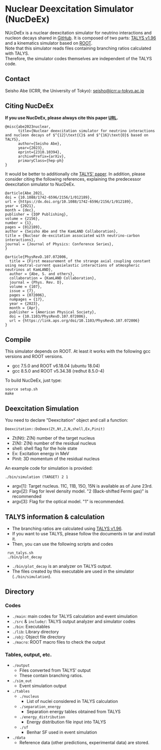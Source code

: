 # Nuclear Deexcitation Simulator (NucDeEx)
NUcDeEx is a nuclear deexcitation simulator for neutrino interactions and nucleon decays shared in [GitHub](https://github.com/SeishoAbe/NucDeEx).
It is composed of two parts: [TALYS v1.96](https://tendl.web.psi.ch/tendl_2019/talys.html) and a kinematics simulator based on [ROOT](https://root.cern/).  
Note that this simulator reads files containing branching ratios calculated with TALYS.  
Therefore, the simulator codes themselves are independent of the TALYS code.

## Contact 
Seisho Abe (ICRR, the University of Tokyo): seisho@icrr.u-tokyo.ac.jp

## Citing NucDeEx
**If you use NucDeEx, please always cite this paper [URL](https://arxiv.org/abs/2310.10394).**
```
@misc{abe2023nuclear,
      title={Nuclear deexcitation simulator for neutrino interactions and nucleon decays of $^{12}\text{C}$ and $^{16}\text{O}$ based on TALYS}, 
      author={Seisho Abe},
      year={2023},
      eprint={2310.10394},
      archivePrefix={arXiv},
      primaryClass={hep-ph}
}
```
It would be better to additionally cite [TALYS' paper](https://doi.org/10.1016/j.nds.2012.11.002).
In addition, please consider citing the following references, explaining the predecessor deexcitation simulator to NucDeEx.
```
@article{Abe_2021,
doi = {10.1088/1742-6596/2156/1/012189},
url = {https://dx.doi.org/10.1088/1742-6596/2156/1/012189},
year = {2021},
month = {dec},
publisher = {IOP Publishing},
volume = {2156},
number = {1},
pages = {012189},
author = {Seisho Abe and the KamLAND Collaboration},
title = {Nuclear de-excitation associated with neutrino-carbon interactions},
journal = {Journal of Physics: Conference Series},
}
```
```
@article{PhysRevD.107.072006,
  title = {First measurement of the strange axial coupling constant using neutral-current quasielastic interactions of atmospheric neutrinos at KamLAND},
  author = {Abe, S. and others},
  collaboration = {KamLAND Collaboration},
  journal = {Phys. Rev. D},
  volume = {107},
  issue = {7},
  pages = {072006},
  numpages = {17},
  year = {2023},
  month = {Apr},
  publisher = {American Physical Society},
  doi = {10.1103/PhysRevD.107.072006},
  url = {https://link.aps.org/doi/10.1103/PhysRevD.107.072006}
}

```


## Compile

This simulator depends on ROOT.
At least it works with the following gcc versions and ROOT versions.
- gcc 7.5.0 and ROOT v6.18.04 (ubuntu 18.04)
- gcc 8.5.0 and ROOT v5.34.38 (redhut 8.5.0-4)

To build NucDeEx, just type:
```
source setup.sh
make
```

## Deexcitation Simulation
You need to declare "Deexcitation" object and call a function:
```
Deexcitation::DoDeex(Zt,Nt,Z,N,shell,Ex,Pinit)
```
- Zt(Nt): Z(N) number of the target nucleus
- Z(N): Z(N) number of the residual nucleus
- shell: shell flag for the hole state
- Ex: Excitation energy in MeV 
- Pinit: 3D momentum of the residual nucleus

An example code for simulation is provided:
```
./bin/simulation (TARGET) 2 1 
```
- argv[1]: Target nucleus. 11C, 11B, 15O, 15N is available as of June 23rd.
- argv[2]: Flag for level density model. "2 (Back-shifted Fermi gas)" is recommended
- argv[3]: Flag for the optical model. "1" is recommended. <br>


## TALYS information & calculation
- The branching ratios are calculated using [TALYS v1.96](https://tendl.web.psi.ch/tendl_2019/talys.html).
- If you want to use TALYS, please follow the documents in tar and install it. 
- Then, you can use the following scripts and codes 
```
 run_talys.sh
 ./bin/plot_decay
```
- `./bin/plot_decay` is an analyzer on TALYS output.
- The files created by this executable are used in the simulator (`./bin/simulation`).

## Directory

### Codes
- `./main`: main codes for TALYS calculation and event simulation
- `./src` & `include/`: TALYS output analyzer and simulator codes
- `./bin`: Executables
- `./lib`: Library directory
- `./obj`: Object file directory
- `./macro`: ROOT macro files to check the output

### Tables, output, etc.
- `./output`
	- Files converted from TALYS' output
	- These contain branching ratios.
- `./sim_out`
	- Event simulation output 
- `./tables`
  - `./nucleus`
    - List of nuclei considered in TALYS calculation
  - `./separation_energy`
	- Separation energy tables obtained from TALYS
  - `./energy_distribution`
	- Energy distribution file input into TALYS
  - `./sf`
	- Benhar SF used in event simulation
- `./data`
  - Reference data (other predictions, experimental data) are stored.
